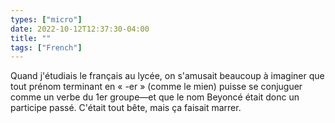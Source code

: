 ```yaml
---
types: ["micro"]
date: 2022-10-12T12:37:30-04:00
title: ""
tags: ["French"]
---
```

Quand j'étudiais le français au lycée, on s'amusait beaucoup à imaginer que tout prénom terminant en « -er » (comme le mien) puisse se conjuguer comme un verbe du 1er groupe—et que le nom Beyoncé était donc un participe passé. C'était tout bête, mais ça faisait marrer.
